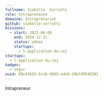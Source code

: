 ```yaml
---
fullname: Isabelle  Cerrutti
role: Intrapreneuse
domaine: Intraprenariat
github: isabelle-cerrutti
missions:
  - start: 2021-06-09
    end: 2024-12-31
    status: admin
    startups:
      - l-application-du-cej
startups:
  - l-application-du-cej
badges:
  - segur
uuid: 89e43655-6ceb-4085-ade8-28bfd9546301
---
```

Intrapreneur